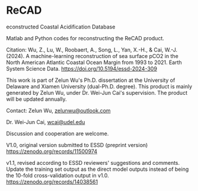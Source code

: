 # ReCAD
 econstructed Coastal Acidification Database


Matlab and Python codes for reconstructing the ReCAD product. 

Citation:
Wu, Z., Lu, W., Roobaert, A., Song, L., Yan, X.-H., & Cai, W.-J. (2024). A machine-learning reconstruction of sea surface pCO2 in the North American Atlantic Coastal Ocean Margin from 1993 to 2021. Earth System Science Data. https://doi.org/10.5194/essd-2024-309


This work is part of Zelun Wu's Ph.D. dissertation at the University of Delaware and Xiamen University (dual-Ph.D. degree). This product is mainly generated by Zelun Wu, under Dr. Wei-Jun Cai's supervision. The product will be updated annually.

Contact: Zelun Wu, zelunwu@outlook.com

Dr. Wei-Jun Cai, wcai@udel.edu

Discussion and cooperation are welcome.

V1.0, original version submitted to ESSD (preprint version)
https://zenodo.org/records/11500974

v1.1, revised according to ESSD reviewers' suggestions and comments. Update the training set output as the direct model outputs instead of being the 10-fold cross-validation output in v1.0.
https://zenodo.org/records/14038561